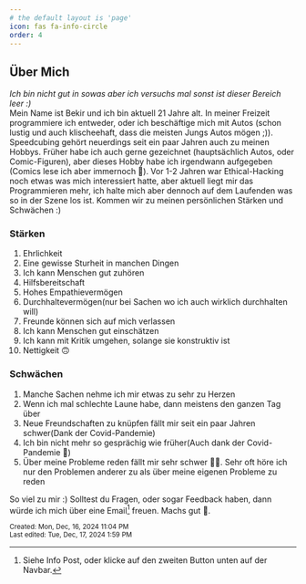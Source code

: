 ```yaml
---
# the default layout is 'page'
icon: fas fa-info-circle
order: 4
---
```

## Über Mich
*Ich bin nicht gut in sowas aber ich versuchs mal sonst ist dieser Bereich leer :)*\
Mein Name ist Bekir und ich bin aktuell 21 Jahre alt. In meiner Freizeit programmiere ich entweder, oder ich beschäftige mich mit Autos (schon lustig und auch klischeehaft, dass die meisten Jungs Autos mögen ;)). Speedcubing gehört neuerdings seit ein paar Jahren auch zu meinen Hobbys. Früher habe ich auch gerne gezeichnet (hauptsächlich Autos, oder Comic-Figuren), aber dieses Hobby habe ich irgendwann aufgegeben (Comics lese ich aber immernoch 🙂). Vor 1-2 Jahren war Ethical-Hacking noch etwas was mich interessiert hatte, aber aktuell liegt mir das Programmieren mehr, ich halte mich aber dennoch auf dem Laufenden was so in der Szene los ist.
Kommen wir zu meinen persönlichen Stärken und Schwächen :)

### Stärken
1. Ehrlichkeit
2. Eine gewisse Sturheit in manchen Dingen
3. Ich kann Menschen gut zuhören
4. Hilfsbereitschaft
5. Hohes Empathievermögen
6. Durchhaltevermögen(nur bei Sachen wo ich auch wirklich durchhalten will)
7. Freunde können sich auf mich verlassen
8. Ich kann Menschen gut einschätzen
9. Ich kann mit Kritik umgehen, solange sie konstruktiv ist
10. Nettigkeit 🙃

### Schwächen
1. Manche Sachen nehme ich mir etwas zu sehr zu Herzen
2. Wenn ich mal schlechte Laune habe, dann meistens den ganzen Tag über
3. Neue Freundschaften zu knüpfen fällt mir seit ein paar Jahren schwer(Dank der Covid-Pandemie)
4. Ich bin nicht mehr so gesprächig wie früher(Auch dank der Covid-Pandemie 🫠)
5. Über meine Probleme reden fällt mir sehr schwer 😶‍🌫️. Sehr oft höre ich nur den Problemen anderer zu als über meine eigenen Probleme zu reden

So viel zu mir :) Solltest du Fragen, oder sogar Feedback haben, dann würde ich mich über eine Email[^1] freuen. Machs gut 👋.

[^1]: Siehe Info Post, oder klicke auf den zweiten Button unten auf der Navbar.

<sub>Created: Mon, Dec, 16, 2024 11:04 PM<br>
Last edited: Tue, Dec, 17, 2024 1:59 PM<sub>
